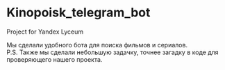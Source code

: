 # Kinopoisk_telegram_bot

Project for Yandex Lyceum

Мы сделали удобного бота для поиска фильмов и сериалов.                    
P.S. Также мы сделали небольшую задачку, точнее загадку в коде для проверяющего нашего проекта.